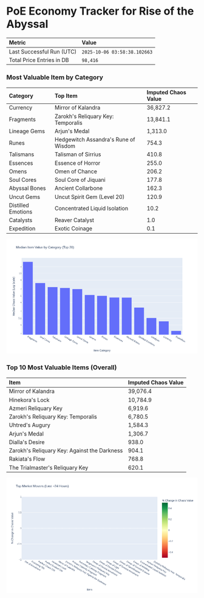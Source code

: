 # PoE Economy Tracker for Rise of the Abyssal

<!-- START_MAINTENANCE -->
| Metric | Value |
|:---|:---|
| Last Successful Run (UTC) | `2025-10-06 03:58:38.102663` |
| Total Price Entries in DB | `98,416` |

<!-- END_MAINTENANCE -->

<!-- START_DATAFRAME_DEBUG -->
<!-- END_DATAFRAME_DEBUG -->

<!-- START_CATEGORY_ANALYSIS -->
### Most Valuable Item by Category
| Category | Top Item | Imputed Chaos Value |
| :--- | :--- | :--- |
| Currency | Mirror of Kalandra | 36,827.2 |
| Fragments | Zarokh's Reliquary Key: Temporalis | 13,841.1 |
| Lineage Gems | Arjun's Medal | 1,313.0 |
| Runes | Hedgewitch Assandra's Rune of Wisdom | 754.3 |
| Talismans | Talisman of Sirrius | 410.8 |
| Essences | Essence of Horror | 255.0 |
| Omens | Omen of Chance | 206.2 |
| Soul Cores | Soul Core of Jiquani | 177.8 |
| Abyssal Bones | Ancient Collarbone | 162.3 |
| Uncut Gems | Uncut Spirit Gem (Level 20) | 120.9 |
| Distilled Emotions | Concentrated Liquid Isolation | 10.2 |
| Catalysts | Reaver Catalyst | 1.0 |
| Expedition | Exotic Coinage | 0.1 |


![Category Analysis Chart](charts/category_analysis.png)
<!-- END_ANALYSIS -->

<!-- START_ANALYSIS -->
### Top 10 Most Valuable Items (Overall)
| Item | Imputed Chaos Value |
| :--- | :--- |
| Mirror of Kalandra | 39,076.4 |
| Hinekora's Lock | 10,784.9 |
| Azmeri Reliquary Key | 6,919.6 |
| Zarokh's Reliquary Key: Temporalis | 6,780.5 |
| Uhtred's Augury | 1,584.3 |
| Arjun's Medal | 1,306.7 |
| Dialla's Desire | 938.0 |
| Zarokh's Reliquary Key: Against the Darkness | 904.1 |
| Rakiata's Flow | 768.8 |
| The Trialmaster's Reliquary Key | 620.1 |


![Market Movers Chart](charts/market_movers.png)
<!-- END_ANALYSIS -->
